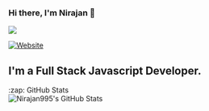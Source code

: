### Hi there, I'm Nirajan 👋

![](https://komarev.com/ghpvc/?username=Nirajan995)

[![Website](https://img.shields.io/website?label=nirajankunwor&style=for-the-badge&url=https://www.nirajankunwor.com.np)](https://www.nirajankunwor.com.np)

## I'm a Full Stack Javascript Developer.

  <summary>:zap: GitHub Stats</summary>

<img align="left" alt="Nirajan995's GitHub Stats" src="https://github-readme-stats.vercel.app/api?username=Nirajan995&count_private=true&show_icons=true&hide_border=true&theme=dracula" />

